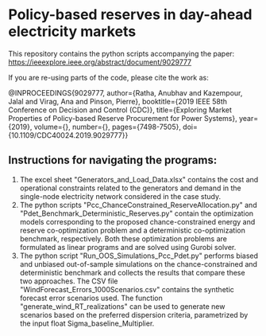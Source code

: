 # Policy-based reserves in day-ahead electricity markets
This repository contains the python scripts accompanying the paper:
https://ieeexplore.ieee.org/abstract/document/9029777

If you are re-using parts of the code, please cite the work as:

@INPROCEEDINGS{9029777,
  author={Ratha, Anubhav and Kazempour, Jalal and Virag, Ana and Pinson, Pierre},
  booktitle={2019 IEEE 58th Conference on Decision and Control (CDC)},
  title={Exploring Market Properties of Policy-based Reserve Procurement for Power Systems},
  year={2019},
  volume={},
  number={},
  pages={7498-7505},
  doi={10.1109/CDC40024.2019.9029777}}

## Instructions for navigating the programs:
1. The excel sheet "Generators_and_Load_Data.xlsx" contains the cost and operational constraints related to the generators and demand in the single-node electricity network considered in the case study.
2. The python scripts "Pcc_ChanceConstrained_ReserveAllocation.py" and "Pdet_Benchmark_Deterministic_Reserves.py" contain the optimization models corresponding to the proposed chance-constrained energy and reserve co-optimization problem and a deterministic co-optimization benchmark, respectively. Both these optimization problems are formulated as linear programs and are solved using Gurobi solver.
3. The python script "Run_OOS_Simulations_Pcc_Pdet.py" performs biased and unbiased out-of-sample simulations on the chance-constrained and deterministic benchmark and collects the results that compare these two approaches. The CSV file "WindForecast_Errors_1000Scenarios.csv" contains the synthetic forecast error scenarios used. The function "generate_wind_RT_realizations" can be used to generate new scenarios based on the preferred dispersion criteria, parametrized by the input float Sigma_baseline_Multiplier.
